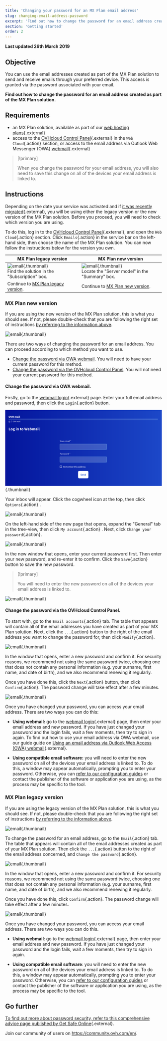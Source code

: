 ```yaml
---
title: 'Changing your password for an MX Plan email address'
slug: changing-email-address-password
excerpt: 'Find out how to change the password for an email address created in your MX Plan account'
section: 'Getting started'
order: 2
---
```


**Last updated 26th March 2019**

## Objective

You can use the email addresses created as part of the MX Plan solution to send and receive emails through your preferred device. This access is granted via the password associated with your email.

**Find out how to change the password for an email address created as part of the MX Plan solution.**

## Requirements

- an MX Plan solution, available as part of our [web hosting plans](https://www.ovh.com.au/web-hosting/){.external}
- access to the [OVHcloud Control Panel](https://ca.ovh.com/auth/?action=gotomanager&from=https://www.ovh.com.au/&ovhSubsidiary=au){.external} in the `Web Cloud`{.action} section, or access to the email address via Outlook Web Messenger (OWA) [webmail](https://www.ovh.com.au/mail/){.external}

> [!primary]
>
> When you change the password for your email address, you will also need to save this change on all of the devices your email address is linked to.
>

## Instructions

Depending on the date your service was activated and if [it was recently migrated](https://www.ovh.co.uk/mxplan-migration/){.external}, you will be using either the legacy version or the new version of the MX Plan solution. Before you proceed, you will need to check which version you are using. 

To do this, log in to the [OVHcloud Control Panel](https://ca.ovh.com/auth/?action=gotomanager&from=https://www.ovh.com.au/&ovhSubsidiary=au){.external}, and open the `Web Cloud`{.action} section. Click `Emails`{.action} in the service bar on the left-hand side, then choose the name of the MX Plan solution. You can now follow the instructions below for the version you own.

|MX Plan legacy version|MX Plan new version|
|---|---|
|![email](images/mxplan-password-legacy-step1.png){.thumbnail}<br> Find the solution in the "Subscription" box.|![email](images/mxplan-password-new-step1.png){.thumbnail}<br>Locate the "Server model" in the "Summary" box.|
|Continue to [MX Plan legacy version](./#mx-plan-legacy-version).|Continue to [MX Plan new version](./#mx-plan-new-version).|

### MX Plan new version

If you are using the new version of the MX Plan solution, this is what you should see. If not, please double-check that you are following the right set of instructions [by referring to the information above](./#instructions).  

![email](images/mxplan-password-new-step1.png){.thumbnail}

There are two ways of changing the password for an email address. You can proceed according to which method you want to use.

- [Change the password via OWA webmail](./#change-the-password-via-owa-webmail). You will need to have your current password for this method. 
- [Change the password via the OVHcloud Control Panel](./#change-the-password-via-the-ovhcloud-control-panel). You will not need your current password for this method.

#### Change the password via OWA webmail.

Firstly, go to the [webmail login](https://www.ovh.com.au/mail/){.external} page. Enter your full email address and password, then click the `Login`{.action} button. 

![email](images/mxplan-password-new-step2.png){.thumbnail}

Your inbox will appear. Click the cogwheel icon at the top, then click `Options`{.action} .

![email](images/mxplan-password-new-step3.png){.thumbnail}

On the left-hand side of the new page that opens, expand the "General" tab in the tree-view, then click `My account`{.action} . Next, click `Change your password`{.action}.

![email](images/mxplan-password-new-step4.png){.thumbnail}

In the new window that opens, enter your current password first. Then enter your new password, and re-enter it to confirm. Click the `Save`{.action} button to save the new password.

> [!primary]
>
> You will need to enter the new password on all of the devices your email address is linked to.
>

![email](images/mxplan-password-new-step5.png){.thumbnail}

#### Change the password via the OVHcloud Control Panel.

To start with, go to the `Email accounts`{.action} tab. The table that appears will contain all of the email addresses you have created as part of your MX Plan solution. Next, click the `...`{.action} button to the right of the email address you want to change the password for, then click `Modify`{.action}.

![email](images/mxplan-password-new-step6.png){.thumbnail}

In the window that opens, enter a new password and confirm it. For security reasons, we recommend not using the same password twice, choosing one that does not contain any personal information (e.g. your surname, first name, and date of birth), and we also recommend renewing it regularly.

Once you have done this, click the `Next`{.action} button, then click `Confirm`{.action}. The password change will take effect after a few minutes.

![email](images/mxplan-password-new-step7.png){.thumbnail}

Once you have changed your password, you can access your email address. There are two ways you can do this:

- **Using webmail:** go to the [webmail login](https://www.ovh.com.au/mail/){.external} page, then enter your email address and new password. If you have just changed your password and the login fails, wait a few moments, then try to sign in again. To find out how to use your email address via OWA webmail, use our guide guide on [Using an email address via Outlook Web Access (OWA) webmail](../using-owa){.external}.

- **Using compatible email software:** you will need to enter the new password on all of the devices your email address is linked to. To do this, a window may appear automatically, prompting you to enter your password. Otherwise, you can [refer to our configuration guides](../) or contact the publisher of the software or application you are using, as the process may be specific to the tool.

### MX Plan legacy version

If you are using the legacy version of the MX Plan solution, this is what you should see. If not, please double-check that you are following the right set of instructions [by referring to the information above](./#instructions). 

![email](images/mxplan-password-legacy-step1.png){.thumbnail}

To change the password for an email address, go to the `Email`{.action} tab. The table that appears will contain all of the email addresses created as part of your MX Plan solution. Then click the `...`{.action} button to the right of the email address concerned, and `Change the password`{.action}.

![email](images/mxplan-password-legacy-step2.png){.thumbnail}

In the window that opens, enter a new password and confirm it. For security reasons, we recommend not using the same password twice, choosing one that does not contain any personal information (e.g. your surname, first name, and date of birth), and we also recommend renewing it regularly.

Once you have done this, click `Confirm`{.action}. The password change will take effect after a few minutes.

![email](images/mxplan-password-legacy-step3.png){.thumbnail}

Once you have changed your password, you can access your email address. There are two ways you can do this.

- **Using webmail**: go to the [webmail login](https://www.ovh.com.au/mail/){.external} page, then enter your email address and new password. If you have just changed your password and the login fails, wait a few moments, then try to sign in again.

- **Using compatible email software**: you will need to enter the new password on all of the devices your email address is linked to. To do this, a window may appear automatically, prompting you to enter your password. Otherwise, you can [refer to our configuration guides](../) or contact the publisher of the software or application you are using, as the process may be specific to the tool.

## Go further

[To find out more about password security, refer to this comprehensive advice page published by Get Safe Online](https://www.getsafeonline.org/protecting-yourself/){.external}.

Join our community of users on <https://community.ovh.com/en/>.